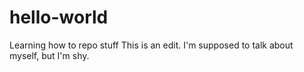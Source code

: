 # hello-world
Learning how to repo stuff
This is an edit. I'm supposed to talk about myself, but I'm shy.

